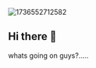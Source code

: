 ![1736552712582](https://github.com/user-attachments/assets/57e02cf4-fc85-44c3-9256-cf6802cc0684)
## Hi there 👋

<!--
**HALLA223/HALLA223** is a ✨ _special_ ✨ repository because its `README.md` (this file) appears on your GitHub profile.

Here are some ideas to get you started:

- 🔭 I’m currently working on ...
- 🌱 I’m currently learning ...
- 👯 I’m looking to collaborate on ...
- 🤔 I’m looking for help with ...
- 💬 Ask me about ...
- 📫 How to reach me: ...
- 😄 Pronouns: ...
- ⚡ Fun fact: ...
--> whats going on guys?.....

